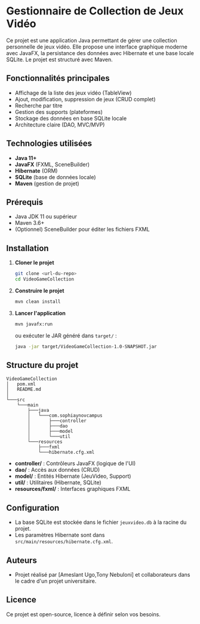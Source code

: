 # Gestionnaire de Collection de Jeux Vidéo

Ce projet est une application Java permettant de gérer une collection personnelle de jeux vidéo. Elle propose une interface graphique moderne avec JavaFX, la persistance des données avec Hibernate et une base locale SQLite. Le projet est structuré avec Maven.

## Fonctionnalités principales
- Affichage de la liste des jeux vidéo (TableView)
- Ajout, modification, suppression de jeux (CRUD complet)
- Recherche par titre
- Gestion des supports (plateformes)
- Stockage des données en base SQLite locale
- Architecture claire (DAO, MVC/MVP)

## Technologies utilisées
- **Java 11+**
- **JavaFX** (FXML, SceneBuilder)
- **Hibernate** (ORM)
- **SQLite** (base de données locale)
- **Maven** (gestion de projet)

## Prérequis
- Java JDK 11 ou supérieur
- Maven 3.6+
- (Optionnel) SceneBuilder pour éditer les fichiers FXML

## Installation
1. **Cloner le projet**
   ```bash
   git clone <url-du-repo>
   cd VideoGameCollection
   ```
2. **Construire le projet**
   ```bash
   mvn clean install
   ```
3. **Lancer l'application**
   ```bash
   mvn javafx:run
   ```
   ou exécuter le JAR généré dans `target/` :
   ```bash
   java -jar target/VideoGameCollection-1.0-SNAPSHOT.jar
   ```

## Structure du projet
```
VideoGameCollection
│   pom.xml
│   README.md
│
└───src
    └───main
        ├───java
        │   └───com.sophiaynovcampus
        │       ├───controller
        │       ├───dao
        │       ├───model
        │       └───util
        └───resources
            ├───fxml
            └───hibernate.cfg.xml
```
- **controller/** : Contrôleurs JavaFX (logique de l'UI)
- **dao/** : Accès aux données (CRUD)
- **model/** : Entités Hibernate (JeuVideo, Support)
- **util/** : Utilitaires (Hibernate, SQLite)
- **resources/fxml/** : Interfaces graphiques FXML

## Configuration
- La base SQLite est stockée dans le fichier `jeuxvideo.db` à la racine du projet.
- Les paramètres Hibernate sont dans `src/main/resources/hibernate.cfg.xml`.

## Auteurs
- Projet réalisé par [Ameslant Ugo,Tony Nebuloni] et collaborateurs dans le cadre d'un projet universitaire.

## Licence
Ce projet est open-source, licence à définir selon vos besoins. 
